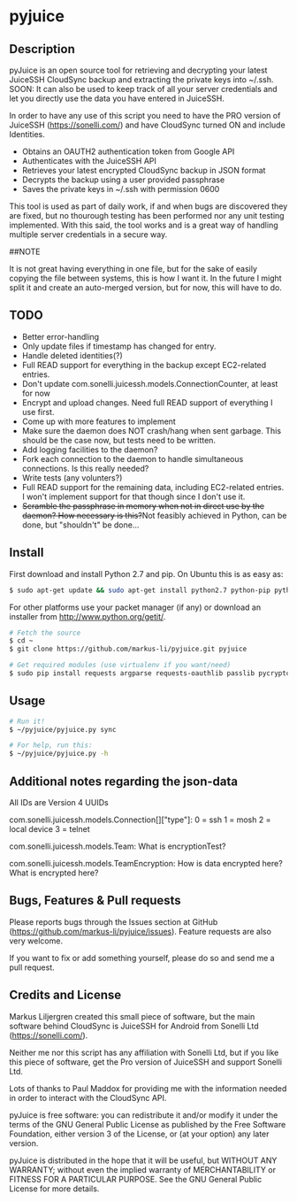pyjuice
=======

## Description

pyJuice is an open source tool for retrieving and decrypting your latest JuiceSSH CloudSync 
backup and extracting the private keys into ~/.ssh.
SOON: It can also be used to keep track of all your server credentials and let you directly use the data you have entered in JuiceSSH.

In order to have any use of this script you need to have the PRO version of JuiceSSH (https://sonelli.com/) and have CloudSync turned ON and include Identities.

* Obtains an OAUTH2 authentication token from Google API
* Authenticates with the JuiceSSH API
* Retrieves your latest encrypted CloudSync backup in JSON format
* Decrypts the backup using a user provided passphrase
* Saves the private keys in ~/.ssh with permission 0600

This tool is used as part of daily work, if and when bugs are discovered they are fixed, but no thourough testing has been performed nor any unit testing implemented. 
With this said, the tool works and is a great way of handling multiple server credentials in a secure way.

##NOTE

It is not great having everything in one file, but for the sake of easily copying the file between systems, this is how I want it. 
In the future I might split it and create an auto-merged version, but for now, this will have to do.

## TODO

* Better error-handling
* Only update files if timestamp has changed for entry.
* Handle deleted identities(?)
* Full READ support for everything in the backup except EC2-related entries.
* Don't update com.sonelli.juicessh.models.ConnectionCounter, at least for now
* Encrypt and upload changes. Need full READ support of everything I use first.
* Come up with more features to implement
* Make sure the daemon does NOT crash/hang when sent garbage. This should be the case now, but tests need to be written.
* Add logging facilities to the daemon?
* Fork each connection to the daemon to handle simultaneous connections. Is this really needed?
* Write tests (any volunters?)
* Full READ support for the remaining data, including EC2-related entries. I won't implement support for that though since I don't use it.
* ~~Scramble the passphrase in memory when not in direct use by the daemon? How necessary is this?~~Not feasibly achieved in Python, can be done, but "shouldn't" be done...

## Install

First download and install Python 2.7 and pip. 
On Ubuntu this is as easy as:

```bash
$ sudo apt-get update && sudo apt-get install python2.7 python-pip python2.7-dev
```

For other platforms use your packet manager (if any) or download an installer from http://www.python.org/getit/.

```bash
# Fetch the source
$ cd ~
$ git clone https://github.com/markus-li/pyjuice.git pyjuice

# Get required modules (use virtualenv if you want/need)
$ sudo pip install requests argparse requests-oauthlib passlib pycrypto setproctitle texttable
```

## Usage

```bash
# Run it!
$ ~/pyjuice/pyjuice.py sync

# For help, run this:
$ ~/pyjuice/pyjuice.py -h
```

## Additional notes regarding the json-data

All IDs are Version 4 UUIDs

com.sonelli.juicessh.models.Connection[]["type"]:
0 = ssh
1 = mosh
2 = local device
3 = telnet

com.sonelli.juicessh.models.Team:
What is encryptionTest?

com.sonelli.juicessh.models.TeamEncryption:
How is data encrypted here?
What is encrypted here?

## Bugs, Features & Pull requests

Please reports bugs through the Issues section at GitHub (https://github.com/markus-li/pyjuice/issues). Feature requests are also very welcome. 

If you want to fix or add something yourself, please do so and send me a pull request.

## Credits and License

Markus Liljergren created this small piece of software, but the main software behind CloudSync is JuiceSSH for Android from Sonelli Ltd (https://sonelli.com/). 

Neither me nor this script has any affiliation with Sonelli Ltd, but if you like this piece of software, get the Pro version of JuiceSSH and support Sonelli Ltd.

Lots of thanks to Paul Maddox for providing me with the information needed in order to interact with the CloudSync API.

pyJuice is free software: you can redistribute it and/or modify it under the terms of the GNU General Public License as published by the Free Software Foundation, either version 3 of the License, or (at your option) any later version.

pyJuice is distributed in the hope that it will be useful, but WITHOUT ANY WARRANTY; without even the implied warranty of MERCHANTABILITY or FITNESS FOR A PARTICULAR PURPOSE.  See the GNU General Public License for more details.
